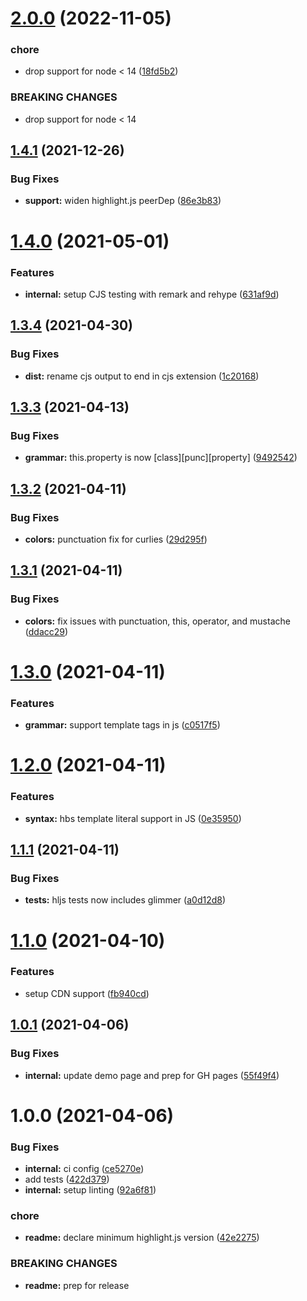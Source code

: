 # [2.0.0](https://github.com/NullVoxPopuli/highlightjs-glimmer/compare/v1.4.1...v2.0.0) (2022-11-05)


### chore

* drop support for node < 14 ([18fd5b2](https://github.com/NullVoxPopuli/highlightjs-glimmer/commit/18fd5b24c64c49a8d68cd22a6c152cef14da2542))


### BREAKING CHANGES

* drop support for node < 14

## [1.4.1](https://github.com/NullVoxPopuli/highlightjs-glimmer/compare/v1.4.0...v1.4.1) (2021-12-26)


### Bug Fixes

* **support:** widen highlight.js peerDep ([86e3b83](https://github.com/NullVoxPopuli/highlightjs-glimmer/commit/86e3b83230d0aa5bf79d2e7f219cbb725af769d9))

# [1.4.0](https://github.com/NullVoxPopuli/highlightjs-glimmer/compare/v1.3.4...v1.4.0) (2021-05-01)


### Features

* **internal:** setup CJS testing with remark and rehype ([631af9d](https://github.com/NullVoxPopuli/highlightjs-glimmer/commit/631af9d1c3ee09644acc7151e26586b399ab0ca2))

## [1.3.4](https://github.com/NullVoxPopuli/highlightjs-glimmer/compare/v1.3.3...v1.3.4) (2021-04-30)


### Bug Fixes

* **dist:** rename cjs output to end in cjs extension ([1c20168](https://github.com/NullVoxPopuli/highlightjs-glimmer/commit/1c201682fb769bce5040817ffd1119993ef0734b))

## [1.3.3](https://github.com/NullVoxPopuli/highlightjs-glimmer/compare/v1.3.2...v1.3.3) (2021-04-13)


### Bug Fixes

* **grammar:** this.property is now [class][punc][property] ([9492542](https://github.com/NullVoxPopuli/highlightjs-glimmer/commit/94925427ee10613e75b4239abcc0ed679f416e40))

## [1.3.2](https://github.com/NullVoxPopuli/highlightjs-glimmer/compare/v1.3.1...v1.3.2) (2021-04-11)


### Bug Fixes

* **colors:** punctuation fix for curlies ([29d295f](https://github.com/NullVoxPopuli/highlightjs-glimmer/commit/29d295ffe16e5aabfc32bc351414f089b7a10b7b))

## [1.3.1](https://github.com/NullVoxPopuli/highlightjs-glimmer/compare/v1.3.0...v1.3.1) (2021-04-11)


### Bug Fixes

* **colors:** fix issues with punctuation, this, operator, and mustache ([ddacc29](https://github.com/NullVoxPopuli/highlightjs-glimmer/commit/ddacc293ca64b64ff33e0a415a08337a86fc106a))

# [1.3.0](https://github.com/NullVoxPopuli/highlightjs-glimmer/compare/v1.2.0...v1.3.0) (2021-04-11)


### Features

* **grammar:** support template tags in js ([c0517f5](https://github.com/NullVoxPopuli/highlightjs-glimmer/commit/c0517f5c74a6d00a33090133b38a9a66cace1dca))

# [1.2.0](https://github.com/NullVoxPopuli/highlightjs-glimmer/compare/v1.1.1...v1.2.0) (2021-04-11)


### Features

* **syntax:** hbs template literal support in JS ([0e35950](https://github.com/NullVoxPopuli/highlightjs-glimmer/commit/0e359503853964894f23b44a118724ecc1e5a627))

## [1.1.1](https://github.com/NullVoxPopuli/highlightjs-glimmer/compare/v1.1.0...v1.1.1) (2021-04-11)


### Bug Fixes

* **tests:** hljs tests now includes glimmer ([a0d12d8](https://github.com/NullVoxPopuli/highlightjs-glimmer/commit/a0d12d8fd44ba419a61f749b28a3c38c81a7e4b0))

# [1.1.0](https://github.com/NullVoxPopuli/highlightjs-glimmer/compare/v1.0.1...v1.1.0) (2021-04-10)


### Features

* setup CDN support ([fb940cd](https://github.com/NullVoxPopuli/highlightjs-glimmer/commit/fb940cda950798b6a49fbf6ae6dee8f439abbc16))

## [1.0.1](https://github.com/NullVoxPopuli/highlightjs-glimmer/compare/v1.0.0...v1.0.1) (2021-04-06)


### Bug Fixes

* **internal:** update demo page and prep for GH pages ([55f49f4](https://github.com/NullVoxPopuli/highlightjs-glimmer/commit/55f49f450fc97c081d18e6d2d93778b28cae946e))

# 1.0.0 (2021-04-06)


### Bug Fixes

* **internal:** ci config ([ce5270e](https://github.com/NullVoxPopuli/highlightjs-glimmer/commit/ce5270ee2c5df477efe6cfabd7c5f3b69450e356))
* add tests ([422d379](https://github.com/NullVoxPopuli/highlightjs-glimmer/commit/422d3793a72a3d3b0c102692cbb3b3b6d9dec770))
* **internal:** setup linting ([92a6f81](https://github.com/NullVoxPopuli/highlightjs-glimmer/commit/92a6f81e516dc4fac85e271fd634334571f351a0))


### chore

* **readme:** declare minimum highlight.js version ([42e2275](https://github.com/NullVoxPopuli/highlightjs-glimmer/commit/42e22754df72feb42e44c3d7a7bfc5d1eb833f3b))


### BREAKING CHANGES

* **readme:** prep for release
